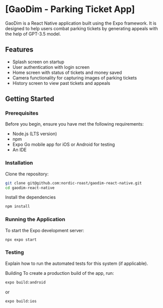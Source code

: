 # [GaoDim - Parking Ticket App]

GaoDim is a React Native application built using the Expo framework. It is designed to help users combat parking tickets by generating appeals with the help of GPT-3.5 model.

## Features

- Splash screen on startup
- User authentication with login screen
- Home screen with status of tickets and money saved
- Camera functionality for capturing images of parking tickets
- History screen to view past tickets and appeals

## Getting Started

### Prerequisites

Before you begin, ensure you have met the following requirements:

- Node.js (LTS version)
- npm  
- Expo Go mobile app for iOS or Android for testing
- An IDE 

### Installation

Clone the repository:

```bash
git clone git@github.com:nordic-roast/gaodim-react-native.git
cd gaodim-react-native
```

Install the dependencies

```bash
npm install
```

### Running the Application
To start the Expo development server:

```bash
npx expo start
```



### Testing
Explain how to run the automated tests for this system (if applicable).

Building
To create a production build of the app, run:
```bash
expo build:android
```

or

```bash
expo build:ios

```


